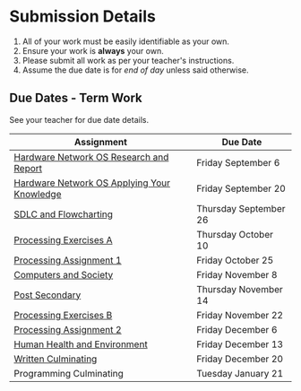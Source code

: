 # Submission Details
1. All of your work must be easily identifiable as your own.
2. Ensure your work is **always** your own.
3. Please submit all work as per your teacher's instructions.
4. Assume the due date is for _end of day_ unless said otherwise.

## Due Dates - Term Work
See your teacher for due date details.

| Assignment                               | Due Date                               |
| ---------------------------------------- | ---------------------------------------- |
| [Hardware Network OS Research and Report](./Hardware-Network-OS-Research-and-Report) | Friday September 6 |
| [Hardware Network OS Applying Your Knowledge](./Hardware-Network-OS-Applying-Your-Knowledge)            | Friday September 20  |
| [SDLC and Flowcharting](./SDLC-and-Flowcharting) | Thursday September 26 |
| [Processing Exercises A](./Processing-Exercise-Set-A) | Thursday October 10 |
| [Processing Assignment 1](./Processing-Assignment-1) | Friday October 25 |
| [Computers and Society](./Computers-And-Society) | Friday November 8 |
| [Post Secondary](./Post-Secondary-Opportunities) | Thursday November 14 |
| [Processing Exercises B](./Processing-Exercise-Set-B) | Friday November 22 |
| [Processing Assignment 2](./Processing-Assignment-2) | Friday December 6 |
| [Human Health and Environment](./Human-Health-and-Environment) | Friday December 13 |
| [Written Culminating](./Written-Culminating) | Friday December 20 |
| Programming Culminating | Tuesday January 21 |

